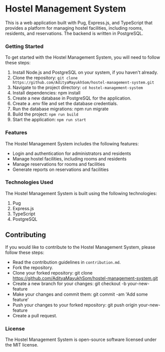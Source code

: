 # Hostel Management System
This is a web application built with Pug, Express.js, and TypeScript that provides a platform for managing hostel facilities, including rooms, residents, and reservations. The backend is written in PostgreSQL.

### Getting Started
To get started with the Hostel Management System, you will need to follow these steps:

1. Install Node.js and PostgreSQL on your system, if you haven't already.
2. Clone the repository: `git clone https://github.com/AdityaMayukhSom/hostel-management-system.git`
3. Navigate to the project directory: `cd hostel-management-system`
4. Install dependencies: npm install
5. Create a new database in PostgreSQL for the application.
6. Create a .env file and set the database credentials.
7. Run the database migrations: npm run migrate
8. Build the project: `npm run build`
9. Start the application: `npm run start`
    
### Features
The Hostel Management System includes the following features:

- Login and authentication for administrators and residents
- Manage hostel facilities, including rooms and residents
- Manage reservations for rooms and facilities
- Generate reports on reservations and facilities
  
### Technologies Used
The Hostel Management System is built using the following technologies:

1. Pug
2. Express.js
3. TypeScript
4. PostgreSQL
   
## Contributing
If you would like to contribute to the Hostel Management System, please follow these steps:

- Read the contribution guidelines in `contribution.md`.
- Fork the repository.
- Clone your forked repository: git clone https://github.com/AdityaMayukhSom/hostel-management-system.git
- Create a new branch for your changes: git checkout -b your-new-feature
- Make your changes and commit them: git commit -am 'Add some feature'
- Push your changes to your forked repository: git push origin your-new-feature
- Create a pull request.

### License
The Hostel Management System is open-source software licensed under the MIT license.